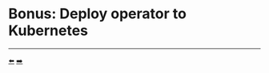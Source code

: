 # Bonus: Deploy operator to Kubernetes


<hr>
<a href="../11-delete-a-website-deployment/">⬅️</a>
<a href="../">➡️</a>

